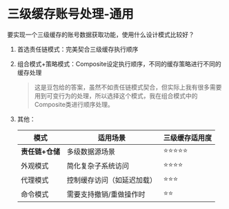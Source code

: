 # 三级缓存账号处理-通用

要实现一个三级缓存的账号数据获取功能，使用什么设计模式比较好？

1. 首选责任链模式：完美契合三级缓存执行顺序
2. 组合模式+策略模式：Composite设定执行顺序，不同的缓存策略进行不同的缓存处理

    >这是豆包给的答案，虽然不如责任链模式契合，但实际上我有很多需要用到可变行为的处理，所以选择这个模式，我在组合模式中的Composite类进行顺序处理。

3. 其他：

    | 模式               | 适用场景                          | 三级缓存适用度 |
    |--------------------|---------------------------------|--------------|
    | **责任链+仓储**     | 多级数据源场景                    | ⭐⭐⭐⭐⭐        |
    | 外观模式           | 简化复杂子系统访问                | ⭐⭐⭐⭐         |
    | 代理模式           | 控制缓存访问（如延迟加载）        | ⭐⭐⭐          |
    | 命令模式           | 需要支持撤销/重做操作时           | ⭐⭐           |
